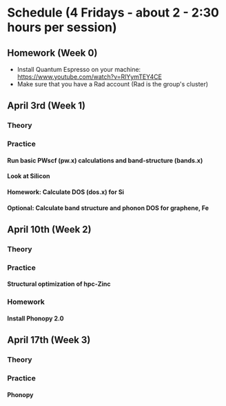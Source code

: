 # Schedule (4 Fridays - about 2 - 2:30 hours per session)

## Homework (Week 0)

+ Install Quantum Espresso on your machine: https://www.youtube.com/watch?v=RlYymTEY4CE
+ Make sure that you have a Rad account (Rad is the group's cluster)

## April 3rd (Week 1)
### Theory


### Practice
#### Run basic PWscf (pw.x) calculations and band-structure (bands.x)
#### Look at Silicon

#### Homework: Calculate DOS (dos.x) for Si
#### Optional: Calculate band structure and phonon DOS for graphene, Fe

## April 10th (Week 2)
### Theory


### Practice
#### Structural optimization of hpc-Zinc



### Homework 
#### Install Phonopy 2.0

## April 17th (Week 3)
### Theory


### Practice
#### Phonopy
